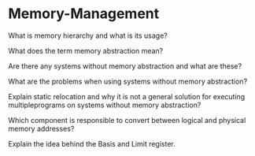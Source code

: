 # Memory-Management

What is memory hierarchy and what is its usage?

What does the term memory abstraction mean?

Are there any systems without memory abstraction and what are these?

What are the problems when using systems without memory abstraction?

Explain static relocation and why it is not a general solution for executing multipleprograms on systems without memory abstraction?

Which component is responsible to convert between logical and physical memory addresses?

Explain the idea behind the Basis and Limit register.
